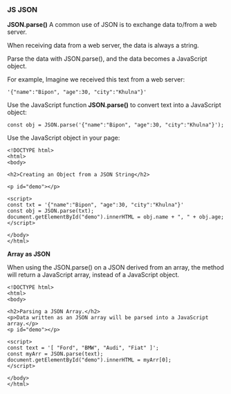 ### JS JSON


**JSON.parse()**
A common use of JSON is to exchange data to/from a web server.

When receiving data from a web server, the data is always a string.

Parse the data with JSON.parse(), and the data becomes a JavaScript object.

For example,
Imagine we received this text from a web server:
```node
'{"name":"Bipon", "age":30, "city":"Khulna"}'
```

Use the JavaScript function **JSON.parse()** to convert text into a JavaScript object:

```node
const obj = JSON.parse('{"name":"Bipon", "age":30, "city":"Khulna"}');
```

Use the JavaScript object in your page:

```node
<!DOCTYPE html>
<html>
<body>

<h2>Creating an Object from a JSON String</h2>

<p id="demo"></p>

<script>
const txt = '{"name":"Bipon", "age":30, "city":"Khulna"}'
const obj = JSON.parse(txt);
document.getElementById("demo").innerHTML = obj.name + ", " + obj.age;
</script>

</body>
</html>
```

**Array as JSON**

When using the JSON.parse() on a JSON derived from an array, the method will return a JavaScript array, instead of a JavaScript object.


```node
<!DOCTYPE html>
<html>
<body>

<h2>Parsing a JSON Array.</h2>
<p>Data written as an JSON array will be parsed into a JavaScript array.</p>
<p id="demo"></p>

<script>
const text = '[ "Ford", "BMW", "Audi", "Fiat" ]';
const myArr = JSON.parse(text);
document.getElementById("demo").innerHTML = myArr[0];
</script>

</body>
</html>
```









